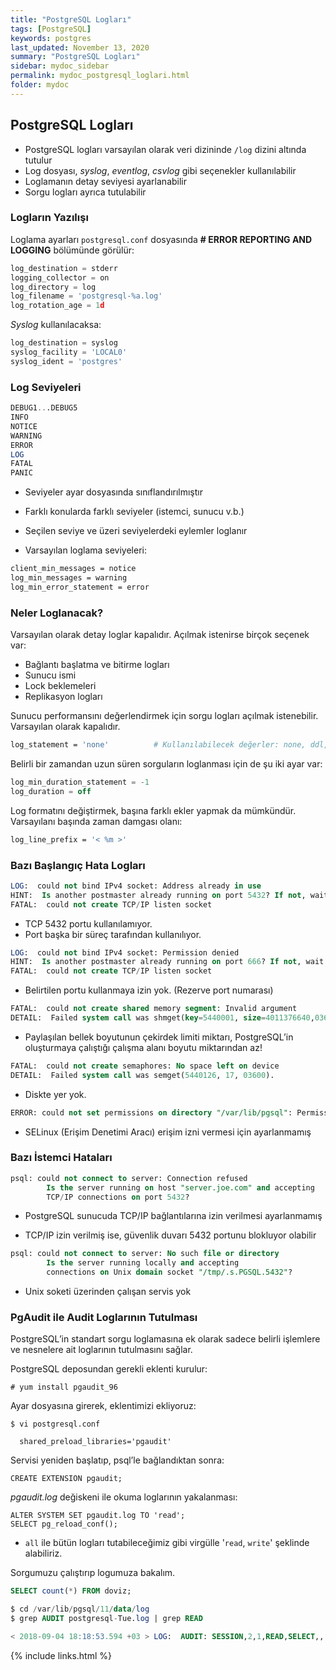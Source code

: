 ```yaml
---
title: "PostgreSQL Logları"
tags: [PostgreSQL]
keywords: postgres
last_updated: November 13, 2020
summary: "PostgreSQL Logları"
sidebar: mydoc_sidebar
permalink: mydoc_postgresql_loglari.html
folder: mydoc
---
```


## PostgreSQL Logları

- PostgreSQL logları varsayılan olarak veri dizininde `/log` dizini altında tutulur
- Log dosyası, *syslog*, *eventlog*, *csvlog* gibi seçenekler kullanılabilir
- Loglamanın detay seviyesi ayarlanabilir
- Sorgu logları ayrıca tutulabilir

### Logların Yazılışı

Loglama ayarları ``postgresql.conf`` dosyasında **# ERROR REPORTING AND LOGGING** bölümünde görülür:

```js
log_destination = stderr
logging_collector = on
log_directory = log
log_filename = 'postgresql-%a.log'
log_rotation_age = 1d
```

*Syslog* kullanılacaksa:

```js
log_destination = syslog
syslog_facility = 'LOCAL0'
syslog_ident = 'postgres'
```

### Log Seviyeleri

```sql
DEBUG1...DEBUG5
INFO
NOTICE
WARNING
ERROR
LOG
FATAL
PANIC
```

- Seviyeler ayar dosyasında sınıflandırılmıştır
- Farklı konularda farklı seviyeler (istemci, sunucu v.b.)
- Seçilen seviye ve üzeri seviyelerdeki eylemler loglanır

- Varsayılan loglama seviyeleri:

```sh
client_min_messages = notice
log_min_messages = warning
log_min_error_statement = error
```

### Neler Loglanacak?

Varsayılan olarak detay loglar kapalıdır. Açılmak istenirse birçok seçenek var:

- Bağlantı başlatma ve bitirme logları
- Sunucu ismi
- Lock beklemeleri
- Replikasyon logları

Sunucu performansını değerlendirmek için sorgu logları açılmak istenebilir. Varsayılan olarak kapalıdır.

```sh
log_statement = 'none'          # Kullanılabilecek değerler: none, ddl, mod, all
```

Belirli bir zamandan uzun süren sorguların loglanması için de şu iki ayar var:

```sql
log_min_duration_statement = -1
log_duration = off
```

Log formatını değiştirmek, başına farklı ekler yapmak da mümkündür. Varsayılanı başında zaman damgası olanı:

```sh
log_line_prefix = '< %m >'
```

### Bazı Başlangıç Hata Logları

```sql
LOG:  could not bind IPv4 socket: Address already in use
HINT:  Is another postmaster already running on port 5432? If not, wait a few seconds and retry.
FATAL:  could not create TCP/IP listen socket
```

- TCP 5432 portu kullanılamıyor.
- Port başka bir süreç tarafından kullanılıyor.

```sql
LOG:  could not bind IPv4 socket: Permission denied
HINT:  Is another postmaster already running on port 666? If not, wait a few seconds and retry.
FATAL:  could not create TCP/IP listen socket
```

- Belirtilen portu kullanmaya izin yok. (Rezerve port numarası)

```sql
FATAL:  could not create shared memory segment: Invalid argument
DETAIL:  Failed system call was shmget(key=5440001, size=4011376640,03600).
```

- Paylaşılan bellek boyutunun çekirdek limiti miktarı, PostgreSQL’in oluşturmaya çalıştığı çalışma alanı boyutu miktarından az!

```sql
FATAL:  could not create semaphores: No space left on device
DETAIL:  Failed system call was semget(5440126, 17, 03600).
```

- Diskte yer yok.

```sql
ERROR: could not set permissions on directory "/var/lib/pgsql": Permission denied
```

- SELinux (Erişim Denetimi Aracı) erişim izni vermesi için ayarlanmamış

### Bazı İstemci Hataları

```sql
psql: could not connect to server: Connection refused
        Is the server running on host "server.joe.com" and accepting
        TCP/IP connections on port 5432?
```

- PostgreSQL sunucuda TCP/IP bağlantılarına izin verilmesi ayarlanmamış

- TCP/IP izin verilmiş ise, güvenlik duvarı 5432 portunu blokluyor olabilir

```sql
psql: could not connect to server: No such file or directory
        Is the server running locally and accepting
        connections on Unix domain socket "/tmp/.s.PGSQL.5432"?
```

- Unix soketi üzerinden çalışan servis yok

### PgAudit ile Audit Loglarının Tutulması

PostgreSQL’in standart sorgu loglamasına ek olarak sadece belirli işlemlere ve nesnelere ait loglarının tutulmasını sağlar. 

PostgreSQL deposundan gerekli eklenti kurulur:

```text
# yum install pgaudit_96
```

Ayar dosyasına girerek, eklentimizi ekliyoruz:

```text
$ vi postgresql.conf
  
  shared_preload_libraries='pgaudit'
```

Servisi yeniden başlatıp, psql’le bağlandıktan sonra:

```text
CREATE EXTENSION pgaudit;
```

*pgaudit.log* değiskeni ile okuma loglarının yakalanması:

```text
ALTER SYSTEM SET pgaudit.log TO 'read';
SELECT pg_reload_conf();
```

- `all` ile bütün logları tutabileceğimiz gibi virgülle '`read`, `write`' şeklinde alabiliriz.

Sorgumuzu çalıştırıp logumuza bakalım.

```sql
SELECT count(*) FROM doviz;
```

```sql
$ cd /var/lib/pgsql/11/data/log
$ grep AUDIT postgresql-Tue.log | grep READ

< 2018-09-04 18:18:53.594 +03 > LOG:  AUDIT: SESSION,2,1,READ,SELECT,,,SELECT * FROM doviz;,<not logged>
```

{% include links.html %}
